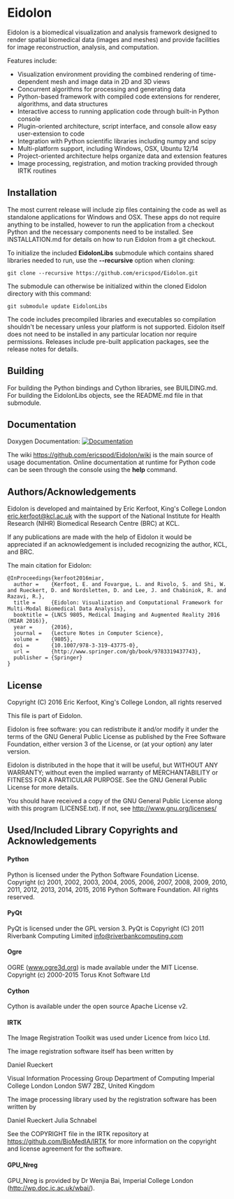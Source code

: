 # Eidolon
Eidolon is a biomedical visualization and analysis framework designed to render spatial biomedical data (images and meshes) and provide facilities for image reconstruction, analysis, and computation.

Features include:
 * Visualization environment providing the combined rendering of time-dependent mesh and image data in 2D and 3D views
 * Concurrent algorithms for processing and generating data
 * Python-based framework with compiled code extensions for renderer, algorithms, and data structures
 * Interactive access to running application code through built-in Python console
 * Plugin-oriented architecture, script interface, and console allow easy user-extension to code 
 * Integration with Python scientific libraries including numpy and scipy
 * Multi-platform support, including Windows, OSX, Ubuntu 12/14
 * Project-oriented architecture helps organize data and extension features
 * Image processing, registration, and motion tracking provided through IRTK routines

## Installation

The most current release will include zip files containing the code as well as standalone applications for Windows and OSX. 
These apps do not require anything to be installed, however to run the application from a checkout Python and the necessary components need to be installed.
See INSTALLATION.md for details on how to run Eidolon from a git checkout. 

To initialize the included **EidolonLibs** submodule which contains shared libraries needed to run, use the **--recursive** option when cloning:

    git clone --recursive https://github.com/ericspod/Eidolon.git

The submodule can otherwise be initialized within the cloned Eidolon directory with this command:

    git submodule update EidolonLibs
    
The code includes precompiled libraries and executables so compilation shouldn't be necessary unless your platform is not supported. 
Eidolon itself does not need to be installed in any particular location nor require permissions.
Releases include pre-built application packages, see the release notes for details.

## Building

For building the Python bindings and Cython libraries, see BUILDING.md.
For building the EidolonLibs objects, see the README.md file in that submodule.

## Documentation

Doxygen Documentation: [![Documentation](https://codedocs.xyz/ericspod/Eidolon.svg)](https://codedocs.xyz/ericspod/Eidolon/)

The wiki https://github.com/ericspod/Eidolon/wiki is the main source of usage documentation. 
Online documentation at runtime for Python code can be seen through the console using the **help** command.

## Authors/Acknowledgements

Eidolon is developed and maintained by Eric Kerfoot, King's College London <eric.kerfoot@kcl.ac.uk> with the support of the National Institute for Health Research (NIHR) Biomedical Research Centre (BRC) at KCL.

If any publications are made with the help of Eidolon it would be appreciated if an acknowledgement is included recognizing the author, KCL, and BRC.

The main citation for Eidolon:

    @InProceedings{kerfoot2016miar,
      author =    {Kerfoot, E. and Fovargue, L. and Rivolo, S. and Shi, W. and Rueckert, D. and Nordsletten, D. and Lee, J. and Chabiniok, R. and Razavi, R.},
      title =     {Eidolon: Visualization and Computational Framework for Multi-Modal Biomedical Data Analysis},
      booktitle = {LNCS 9805, Medical Imaging and Augmented Reality 2016 (MIAR 2016)},
      year =      {2016},
      journal =   {Lecture Notes in Computer Science},
      volume =    {9805},
      doi =       {10.1007/978-3-319-43775-0},
      url =       {http://www.springer.com/gb/book/9783319437743},
      publisher = {Springer}
    }

## License

Copyright (C) 2016 Eric Kerfoot, King's College London, all rights reserved

This file is part of Eidolon.

Eidolon is free software: you can redistribute it and/or modify
it under the terms of the GNU General Public License as published by
the Free Software Foundation, either version 3 of the License, or
(at your option) any later version.

Eidolon is distributed in the hope that it will be useful,
but WITHOUT ANY WARRANTY; without even the implied warranty of
MERCHANTABILITY or FITNESS FOR A PARTICULAR PURPOSE.  See the
GNU General Public License for more details.

You should have received a copy of the GNU General Public License along
with this program (LICENSE.txt).  If not, see <http://www.gnu.org/licenses/>

## Used/Included Library Copyrights and Acknowledgements

#### Python

Python is licensed under the Python Software Foundation License.
Copyright (c) 2001, 2002, 2003, 2004, 2005, 2006, 2007, 2008, 2009, 2010, 2011,
2012, 2013, 2014, 2015, 2016 Python Software Foundation.  All rights reserved.

#### PyQt
PyQt is licensed under the GPL version 3.
PyQt is Copyright (C) 2011 Riverbank Computing Limited <info@riverbankcomputing.com>
                                            
#### Ogre

OGRE (www.ogre3d.org) is made available under the MIT License.
Copyright (c) 2000-2015 Torus Knot Software Ltd

#### Cython 

Cython is available under the open source Apache License v2.

#### IRTK

The Image Registration Toolkit was used under Licence from Ixico Ltd. 

The image registration software itself has been written by

Daniel Rueckert

Visual Information Processing Group Department of Computing Imperial College London London SW7 2BZ, United Kingdom

The image processing library used by the registration software has been written by

Daniel Rueckert Julia Schnabel

See the COPYRIGHT file in the IRTK repository at https://github.com/BioMedIA/IRTK for more information on the copyright and license agreement for the software.

#### GPU_Nreg

GPU_Nreg is provided by Dr Wenjia Bai, Imperial College London (http://wp.doc.ic.ac.uk/wbai/).


